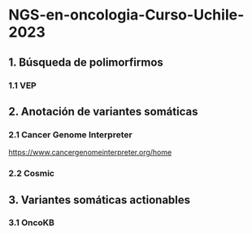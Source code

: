 # NGS-en-oncologia-Curso-Uchile-2023


## 1. Búsqueda de polimorfirmos ##
### 1.1 VEP ###

## 2. Anotación de variantes somáticas ##
### 2.1 Cancer Genome Interpreter ###
https://www.cancergenomeinterpreter.org/home

### 2.2 Cosmic ###

## 3. Variantes somáticas actionables ##
### 3.1 OncoKB ###

